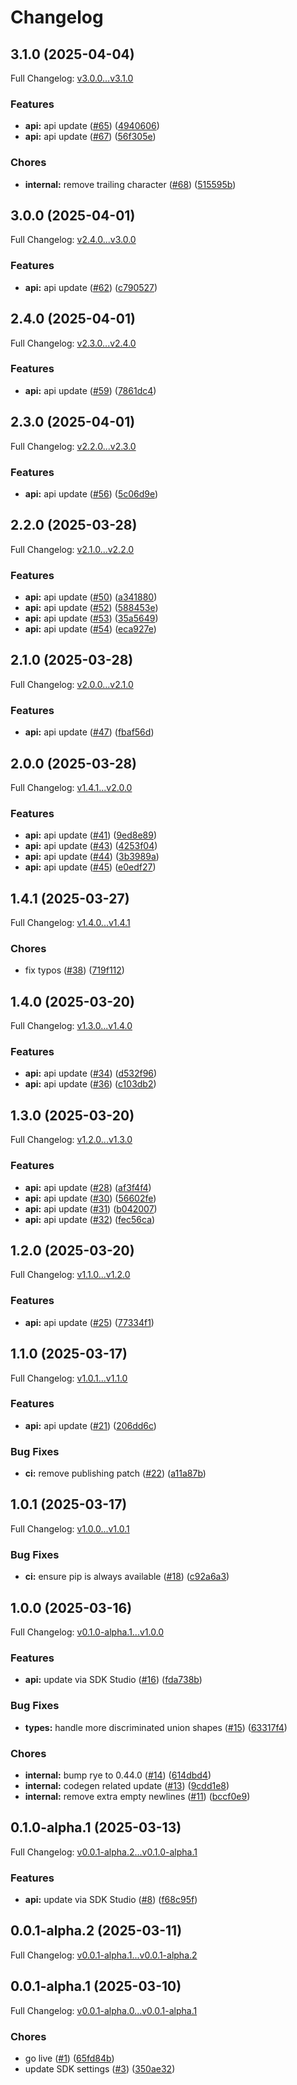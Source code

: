 # Changelog

## 3.1.0 (2025-04-04)

Full Changelog: [v3.0.0...v3.1.0](https://github.com/revenium/revenium-metering-python/compare/v3.0.0...v3.1.0)

### Features

* **api:** api update ([#65](https://github.com/revenium/revenium-metering-python/issues/65)) ([4940606](https://github.com/revenium/revenium-metering-python/commit/494060672f8339627f2594d983f3289581754c12))
* **api:** api update ([#67](https://github.com/revenium/revenium-metering-python/issues/67)) ([56f305e](https://github.com/revenium/revenium-metering-python/commit/56f305eed29a2344e33664b676d12352902be00d))


### Chores

* **internal:** remove trailing character ([#68](https://github.com/revenium/revenium-metering-python/issues/68)) ([515595b](https://github.com/revenium/revenium-metering-python/commit/515595bdc17bb7d6d45f01e15659158cc6e09a37))

## 3.0.0 (2025-04-01)

Full Changelog: [v2.4.0...v3.0.0](https://github.com/revenium/revenium-metering-python/compare/v2.4.0...v3.0.0)

### Features

* **api:** api update ([#62](https://github.com/revenium/revenium-metering-python/issues/62)) ([c790527](https://github.com/revenium/revenium-metering-python/commit/c79052789cd70eaee8171c09d0cfedb5a2e3bda5))

## 2.4.0 (2025-04-01)

Full Changelog: [v2.3.0...v2.4.0](https://github.com/revenium/revenium-metering-python/compare/v2.3.0...v2.4.0)

### Features

* **api:** api update ([#59](https://github.com/revenium/revenium-metering-python/issues/59)) ([7861dc4](https://github.com/revenium/revenium-metering-python/commit/7861dc4dde3675b297c37aed7b9e67c883857dfe))

## 2.3.0 (2025-04-01)

Full Changelog: [v2.2.0...v2.3.0](https://github.com/revenium/revenium-metering-python/compare/v2.2.0...v2.3.0)

### Features

* **api:** api update ([#56](https://github.com/revenium/revenium-metering-python/issues/56)) ([5c06d9e](https://github.com/revenium/revenium-metering-python/commit/5c06d9e608c0a1843585b97151780e1f6a96d9a7))

## 2.2.0 (2025-03-28)

Full Changelog: [v2.1.0...v2.2.0](https://github.com/revenium/revenium-metering-python/compare/v2.1.0...v2.2.0)

### Features

* **api:** api update ([#50](https://github.com/revenium/revenium-metering-python/issues/50)) ([a341880](https://github.com/revenium/revenium-metering-python/commit/a34188079797aabad5ca3a8bffcc5105d4fa20c9))
* **api:** api update ([#52](https://github.com/revenium/revenium-metering-python/issues/52)) ([588453e](https://github.com/revenium/revenium-metering-python/commit/588453e52c8b990e1d49dd8ff3254176269f6cd3))
* **api:** api update ([#53](https://github.com/revenium/revenium-metering-python/issues/53)) ([35a5649](https://github.com/revenium/revenium-metering-python/commit/35a56490fe0b5fcc056a64de4d2a4ddc53bfea38))
* **api:** api update ([#54](https://github.com/revenium/revenium-metering-python/issues/54)) ([eca927e](https://github.com/revenium/revenium-metering-python/commit/eca927e776f763abe944064874c7ca0a0decd244))

## 2.1.0 (2025-03-28)

Full Changelog: [v2.0.0...v2.1.0](https://github.com/revenium/revenium-metering-python/compare/v2.0.0...v2.1.0)

### Features

* **api:** api update ([#47](https://github.com/revenium/revenium-metering-python/issues/47)) ([fbaf56d](https://github.com/revenium/revenium-metering-python/commit/fbaf56d8b5a17b1ae394ea153190b1e9e2aaadcf))

## 2.0.0 (2025-03-28)

Full Changelog: [v1.4.1...v2.0.0](https://github.com/revenium/revenium-metering-python/compare/v1.4.1...v2.0.0)

### Features

* **api:** api update ([#41](https://github.com/revenium/revenium-metering-python/issues/41)) ([9ed8e89](https://github.com/revenium/revenium-metering-python/commit/9ed8e892ddd1f46bea22fe2df02aaccf881f96b9))
* **api:** api update ([#43](https://github.com/revenium/revenium-metering-python/issues/43)) ([4253f04](https://github.com/revenium/revenium-metering-python/commit/4253f04928d9d188e819911a203b852863d99970))
* **api:** api update ([#44](https://github.com/revenium/revenium-metering-python/issues/44)) ([3b3989a](https://github.com/revenium/revenium-metering-python/commit/3b3989a9b9a5deb03945241dd773d20466219265))
* **api:** api update ([#45](https://github.com/revenium/revenium-metering-python/issues/45)) ([e0edf27](https://github.com/revenium/revenium-metering-python/commit/e0edf27d7fb7eaa274a60b1cb90c06ec19384b23))

## 1.4.1 (2025-03-27)

Full Changelog: [v1.4.0...v1.4.1](https://github.com/revenium/revenium-metering-python/compare/v1.4.0...v1.4.1)

### Chores

* fix typos ([#38](https://github.com/revenium/revenium-metering-python/issues/38)) ([719f112](https://github.com/revenium/revenium-metering-python/commit/719f11225e758eea6a1ae25b404040e4a853184b))

## 1.4.0 (2025-03-20)

Full Changelog: [v1.3.0...v1.4.0](https://github.com/revenium/revenium-metering-python/compare/v1.3.0...v1.4.0)

### Features

* **api:** api update ([#34](https://github.com/revenium/revenium-metering-python/issues/34)) ([d532f96](https://github.com/revenium/revenium-metering-python/commit/d532f9606c202832668d360d8a1fc7fe0d9e155a))
* **api:** api update ([#36](https://github.com/revenium/revenium-metering-python/issues/36)) ([c103db2](https://github.com/revenium/revenium-metering-python/commit/c103db2857567438cfc1154388134e6a3abf0f57))

## 1.3.0 (2025-03-20)

Full Changelog: [v1.2.0...v1.3.0](https://github.com/revenium/revenium-metering-python/compare/v1.2.0...v1.3.0)

### Features

* **api:** api update ([#28](https://github.com/revenium/revenium-metering-python/issues/28)) ([af3f4f4](https://github.com/revenium/revenium-metering-python/commit/af3f4f43d57b478323acdc8d590cbbfa7ab8deda))
* **api:** api update ([#30](https://github.com/revenium/revenium-metering-python/issues/30)) ([56602fe](https://github.com/revenium/revenium-metering-python/commit/56602feec4cb371b126d89b7a3b7bcb173b8bfe8))
* **api:** api update ([#31](https://github.com/revenium/revenium-metering-python/issues/31)) ([b042007](https://github.com/revenium/revenium-metering-python/commit/b042007eca5954e9eaea93eeec9120a9f4f0e6e7))
* **api:** api update ([#32](https://github.com/revenium/revenium-metering-python/issues/32)) ([fec56ca](https://github.com/revenium/revenium-metering-python/commit/fec56ca89ce68cf98ee88c7f4fa283f9ed708b9c))

## 1.2.0 (2025-03-20)

Full Changelog: [v1.1.0...v1.2.0](https://github.com/revenium/revenium-metering-python/compare/v1.1.0...v1.2.0)

### Features

* **api:** api update ([#25](https://github.com/revenium/revenium-metering-python/issues/25)) ([77334f1](https://github.com/revenium/revenium-metering-python/commit/77334f1f77b0f6ce3df41442f2037bb37e8d3dbf))

## 1.1.0 (2025-03-17)

Full Changelog: [v1.0.1...v1.1.0](https://github.com/revenium/revenium-metering-python/compare/v1.0.1...v1.1.0)

### Features

* **api:** api update ([#21](https://github.com/revenium/revenium-metering-python/issues/21)) ([206dd6c](https://github.com/revenium/revenium-metering-python/commit/206dd6c2b49088eea94614750fd97c067db70b76))


### Bug Fixes

* **ci:** remove publishing patch ([#22](https://github.com/revenium/revenium-metering-python/issues/22)) ([a11a87b](https://github.com/revenium/revenium-metering-python/commit/a11a87b12a6e95e294e22d9037fafd93113b0961))

## 1.0.1 (2025-03-17)

Full Changelog: [v1.0.0...v1.0.1](https://github.com/revenium/revenium-metering-python/compare/v1.0.0...v1.0.1)

### Bug Fixes

* **ci:** ensure pip is always available ([#18](https://github.com/revenium/revenium-metering-python/issues/18)) ([c92a6a3](https://github.com/revenium/revenium-metering-python/commit/c92a6a3430a507462b2d70a37dcc4525407faacb))

## 1.0.0 (2025-03-16)

Full Changelog: [v0.1.0-alpha.1...v1.0.0](https://github.com/revenium/revenium-metering-python/compare/v0.1.0-alpha.1...v1.0.0)

### Features

* **api:** update via SDK Studio ([#16](https://github.com/revenium/revenium-metering-python/issues/16)) ([fda738b](https://github.com/revenium/revenium-metering-python/commit/fda738b99aa121b04df02a64987f8d003ef8055e))


### Bug Fixes

* **types:** handle more discriminated union shapes ([#15](https://github.com/revenium/revenium-metering-python/issues/15)) ([63317f4](https://github.com/revenium/revenium-metering-python/commit/63317f448fbe4590a19d82ba5c67da7be0a6c4ab))


### Chores

* **internal:** bump rye to 0.44.0 ([#14](https://github.com/revenium/revenium-metering-python/issues/14)) ([614dbd4](https://github.com/revenium/revenium-metering-python/commit/614dbd4639c6ea18b16f91517bf91699562d5777))
* **internal:** codegen related update ([#13](https://github.com/revenium/revenium-metering-python/issues/13)) ([9cdd1e8](https://github.com/revenium/revenium-metering-python/commit/9cdd1e840e190537e239a4df8f6639428a12f5d2))
* **internal:** remove extra empty newlines ([#11](https://github.com/revenium/revenium-metering-python/issues/11)) ([bccf0e9](https://github.com/revenium/revenium-metering-python/commit/bccf0e9e8ce617911786d1ff250f2dbd50b7e767))

## 0.1.0-alpha.1 (2025-03-13)

Full Changelog: [v0.0.1-alpha.2...v0.1.0-alpha.1](https://github.com/revenium/revenium-metering-python/compare/v0.0.1-alpha.2...v0.1.0-alpha.1)

### Features

* **api:** update via SDK Studio ([#8](https://github.com/revenium/revenium-metering-python/issues/8)) ([f68c95f](https://github.com/revenium/revenium-metering-python/commit/f68c95fed3c81e362a017a16677ea7b1af9b4aea))

## 0.0.1-alpha.2 (2025-03-11)

Full Changelog: [v0.0.1-alpha.1...v0.0.1-alpha.2](https://github.com/revenium/revenium-metering-python/compare/v0.0.1-alpha.1...v0.0.1-alpha.2)

## 0.0.1-alpha.1 (2025-03-10)

Full Changelog: [v0.0.1-alpha.0...v0.0.1-alpha.1](https://github.com/revenium/revenium-metering-python/compare/v0.0.1-alpha.0...v0.0.1-alpha.1)

### Chores

* go live ([#1](https://github.com/revenium/revenium-metering-python/issues/1)) ([65fd84b](https://github.com/revenium/revenium-metering-python/commit/65fd84ba27271c5e68054e8f4e5290e3e6cb339f))
* update SDK settings ([#3](https://github.com/revenium/revenium-metering-python/issues/3)) ([350ae32](https://github.com/revenium/revenium-metering-python/commit/350ae32a7b5ec7cc98c8da08f590e486f4492769))
